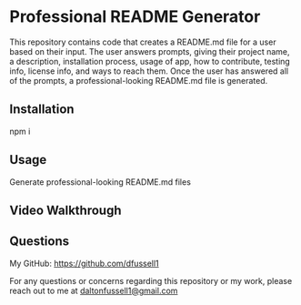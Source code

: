 # Professional README Generator
This repository contains code that creates a README.md file for a user based on their input. The user answers prompts, giving their project name, a description, installation process, usage of app, how to contribute, testing info, license info, and ways to reach them. Once the user has answered all of the prompts, a professional-looking README.md file is generated. 

## Installation 
npm i

## Usage 
Generate professional-looking README.md files

## Video Walkthrough


## Questions 
My GitHub: https://github.com/dfussell1

For any questions or concerns regarding this repository or my work, please reach out to me at daltonfussell1@gmail.com


